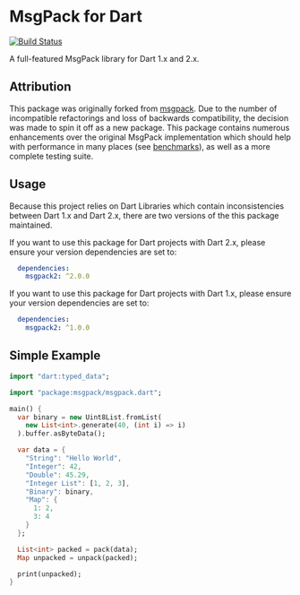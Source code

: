# MsgPack for Dart
[![Build Status](https://travis-ci.org/butlermatt/msgpack2.svg?branch=master)](https://travis-ci.org/butlermatt/msgpack2)

A full-featured MsgPack library for Dart 1.x and 2.x.

## Attribution

This package was originally forked from [msgpack](https://pub.dartlang.org/packages/msgpack). Due to the number of 
incompatible refactorings and loss of backwards compatibility, the decision was made to spin it off as a new package.
This package contains numerous enhancements over the original MsgPack implementation which should help with performance
in many places (see [benchmarks](benchmarks.md)), as well as a more complete testing suite.

## Usage


Because this project relies on Dart Libraries which contain inconsistencies between
Dart 1.x and Dart 2.x, there are two versions of the this package maintained.

If you want to use this package for Dart projects with Dart 2.x, please ensure your
version dependencies are set to:

```yaml
  dependencies:
    msgpack2: ^2.0.0
``` 

If you want to use this package for Dart projects with Dart 1.x, please ensure your
version dependencies are set to:

```yaml
  dependencies:
    msgpack2: ^1.0.0
```

## Simple Example

```dart
import "dart:typed_data";

import "package:msgpack/msgpack.dart";

main() {
  var binary = new Uint8List.fromList(
    new List<int>.generate(40, (int i) => i)
  ).buffer.asByteData();

  var data = {
    "String": "Hello World",
    "Integer": 42,
    "Double": 45.29,
    "Integer List": [1, 2, 3],
    "Binary": binary,
    "Map": {
      1: 2,
      3: 4
    }
  };

  List<int> packed = pack(data);
  Map unpacked = unpack(packed);

  print(unpacked);
}
```
